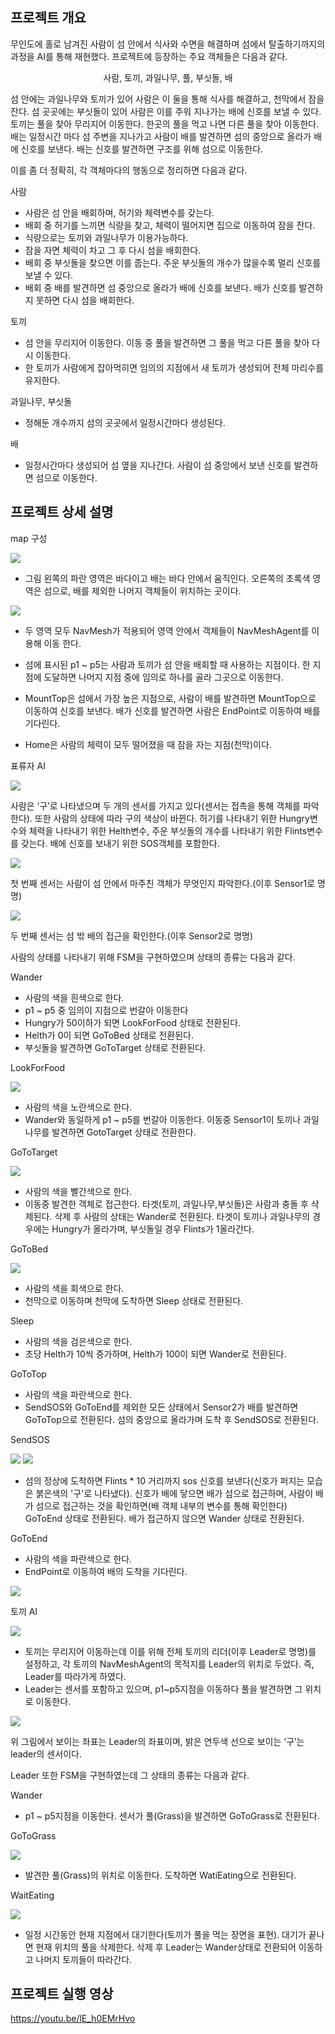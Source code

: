  ## 프로젝트 개요
 
 무인도에 홀로 남겨진 사람이 섬 안에서 식사와 수면을 해결하며 섬에서 탈출하기까지의 과정을 AI를 통해 재현했다. 프로젝트에 등장하는 주요 객체들은 다음과 같다.

<p style="text-align: center;">사람, 토끼, 과일나무, 풀, 부싯돌, 배</p>

 섬 안에는 과일나무와 토끼가 있어 사람은 이 둘을 통해 식사를 해결하고, 천막에서 잠을 잔다. 섬 곳곳에는 부싯돌이 있어 사람은 이를 주워 지나가는 배에 신호를 보낼 수 있다. 토끼는 풀을 찾아 무리지어 이동한다. 한곳의 풀을 먹고 나면 다른 풀을 찾아 이동한다. 배는 일정시간 마다 섬 주변을 지나가고 사람이 배를 발견하면 섬의 중앙으로 올라가 배에 신호를 보낸다. 배는 신호를 발견하면 구조를 위해 섬으로 이동한다. 

 이를 좀 더 정확히, 각 객체마다의 행동으로 정리하면 다음과 같다.

사람 
 - 사람은 섬 안을 배회하며, 허기와 체력변수를 갖는다.
 - 배회 중 허기를 느끼면 식량을 찾고, 체력이 떨어지면 집으로 이동하여 잠을 잔다.
 - 식량으로는 토끼와 과일나무가 이용가능하다.
 - 잠을 자면 체력이 차고 그 후 다시 섬을 배회한다.
 - 배회 중 부싯돌을 찾으면 이를 줍는다. 주운 부싯돌의 개수가 많을수록 멀리 신호를 보낼 수 있다. 
 - 배회 중 배를 발견하면 섬 중앙으로 올라가 배에 신호를 보낸다. 배가 신호를 발견하지 못하면 다시 섬을 배회한다.   

토끼
- 섬 안을 무리지어 이동한다. 이동 중 풀을 발견하면 그 풀을 먹고 다른 풀을 찾아 다시 이동한다.
- 한 토끼가 사람에게 잡아먹히면 임의의 지점에서 새 토끼가 생성되어 전체 마리수를 유지한다.

과일나무, 부싯돌
- 정해둔 개수까지 섬의 곳곳에서 일정시간마다 생성된다.

배
- 일정시간마다 생성되어 섬 옆을 지나간다. 사람이 섬 중앙에서 보낸 신호를 발견하면 섬으로 이동한다.

## 프로젝트 상세 설명

map 구성


<img src="./ReadMeImages/1.png">


 - 그림 왼쪽의 파란 영역은 바다이고 배는 바다 안에서 움직인다. 오른쪽의 초록색 영역은 섬으로, 배를 제외한 나머지 객체들이 위치하는 곳이다.
 
<img src="./ReadMeImages/2.png">

 - 두 영역 모두 NavMesh가 적용되어 영역 안에서 객체들이 NavMeshAgent를 이용해 이동 한다. 

- 섬에 표시된 p1 ~ p5는 사람과 토끼가 섬 안을 배회할 때 사용하는 지점이다. 한 지점에 도달하면 나머지 지점 중에 임의로 하나를 골라 그곳으로 이동한다.

- MountTop은 섬에서 가장 높은 지점으로, 사람이 배를 발견하면 MountTop으로 이동하여 신호를 보낸다. 배가 신호를 발견하면 사람은 EndPoint로 이동하여 배를 기다린다.  
- Home은 사람의 체력이 모두 떨어졌을 때 잠을 자는 지점(천막)이다.


표류자 AI

<img src="./ReadMeImages/3.png">

사람은 ‘구’로 나타냈으며 두 개의 센서를 가지고 있다(센서는 접촉을 통해 객체를 파악한다). 또한 사람의 상태에 따라 구의 색상이 바뀐다. 허기를 나타내기 위한 Hungry변수와 체력을 나타내기 위한 Helth변수, 주운 부싯돌의 개수를 나타내기 위한 Flints변수를 갖는다.  배에 신호를 보내기 위한 SOS객체를 포함한다. 

<img src="./ReadMeImages/4.png">

첫 번째 센서는 사람이 섬 안에서 마주친 객체가 무엇인지 파악한다.(이후 Sensor1로 명명)

<img src="./ReadMeImages/5.png">

두 번째 센서는 섬 밖 배의 접근을 확인한다.(이후 Sensor2로 명명)
 
 사람의 상태를 나타내기 위해 FSM을 구현하였으며 상태의 종류는 다음과 같다. 

Wander
- 사람의 색을 흰색으로 한다.
- p1 ~ p5 중 임의이 지점으로 번갈아 이동한다
- Hungry가 50이하가 되면 LookForFood 상태로 전환된다.
- Helth가 0이 되면 GoToBed 상태로 전환된다.
- 부싯돌을 발견하면 GoToTarget 상태로 전환된다.


LookForFood

<img src="./ReadMeImages/6.png">

- 사람의 색을 노란색으로 한다. 
- Wander와 동일하게 p1 ~ p5를 번갈아 이동한다. 이동중 Sensor1이 토끼나 과일나무를 발견하면 GotoTarget 상태로 전환한다. 

GoToTarget

<img src="./ReadMeImages/7.png">

- 사람의 색을 빨간색으로 한다. 
- 이동중 발견한 객체로 접근한다. 타겟(토끼, 과일나무,부싯돌)은 사람과 충돌 후 삭제된다. 삭제 후 사람의 상태는 Wander로 전환된다. 타겟이 토끼나 과일나무의 경우에는 Hungry가 올라가며, 부싯돌일 경우 Flints가 1올라간다.

GoToBed

<img src="./ReadMeImages/8.png">

- 사람의 색을 회색으로 한다.
- 천막으로 이동하며 천막에 도착하면 Sleep 상태로 전환된다.

Sleep


- 사람의 색을 검은색으로 한다.
- 초당 Helth가 10씩 증가하며, Helth가 100이 되면 Wander로 전환된다.



GoToTop
- 사람의 색을 파란색으로 한다.
- SendSOS와 GoToEnd를 제외한 모든 상태에서 Sensor2가 배를 발견하면 GoToTop으로 전환된다. 섬의 중앙으로 올라가며 도착 후 SendSOS로 전환된다. 




SendSOS

<img src="./ReadMeImages/9.png">

<img src="./ReadMeImages/10.png">

- 섬의 정상에 도착하면 Flints * 10 거리까지 sos 신호를 보낸다(신호가 퍼지는 모습은 붉은색의 '구'로 나타냈다). 신호가 배에 닿으면 배가 섬으로 접근하며, 사람이 배가 섬으로 접근하는 것을 확인하면(배 객체 내부의 변수를 통해 확인한다) GoToEnd 상태로 전환된다. 배가 접근하지 않으면 Wander 상태로 전환된다.

GoToEnd
- 사람의 색을 파란색으로 한다.
- EndPoint로 이동하여 배의 도착을 기다린다.

<img src="./ReadMeImages/11.png">

토끼 AI

<img src="./ReadMeImages/12.png">


- 토끼는 무리지어 이동하는데 이를 위해 전체 토끼의 리더(이후 Leader로 명명)를 설정하고, 각 토끼의 NavMeshAgent의 목적지를 Leader의 위치로 두었다. 즉, Leader를 따라가게 하였다.
- Leader는 센서를 포함하고 있으며, p1~p5지점을 이동하다 풀을 발견하면 그 위치로 이동한다.

<img src="./ReadMeImages/13.png">

위 그림에서 보이는 좌표는 Leader의 좌표이며, 밝은 연두색 선으로 보이는 ‘구’는 leader의 센서이다.

Leader 또한 FSM을 구현하였는데 그 상태의 종류는 다음과 같다.

Wander
- p1 ~ p5지점을 이동한다. 센서가 풀(Grass)을 발견하면 GoToGrass로 전환된다.

GoToGrass

<img src="./ReadMeImages/15.png">

- 발견한 풀(Grass)의 위치로 이동한다. 도착하면 WatiEating으로 전환된다.

WaitEating

<img src="./ReadMeImages/14.png">

- 일정 시간동안 현재 지점에서 대기한다(토끼가 풀을 먹는 장면을 표현). 대기가 끝나면 현재 위치의 풀을 삭제한다. 삭제 후 Leader는 Wander상태로 전환되어 이동하고 나머지 토끼들이 따라간다.

## 프로젝트 실행 영상

https://youtu.be/lE_h0EMrHvo

